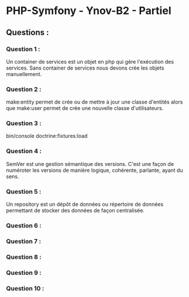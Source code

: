 # PHP-Symfony - Ynov-B2 - Partiel

## Questions :

### Question 1 :
Un container de services est un objet en php qui gère l'exécution des services. Sans container de services nous devons crée les objets manuellement.

### Question 2 :
make:entity permet de crée ou de mettre à jour une classe d'entités alors que make:user permet de crée une nouvelle classe d'utilisateurs.

### Question 3 : 
bin/console doctrine:fixtures:load

### Question 4 :
SemVer est une gestion sémantique des versions. C'est une façon de numéroter les versions de manière logique, cohérente, parlante, ayant du sens.

### Question 5 :
Un repository est un dépôt de données ou répertoire de données permettant de stocker des données de façon centralisée.

### Question 6 :


### Question 7 :


### Question 8 :


### Question 9 :


### Question 10 :

